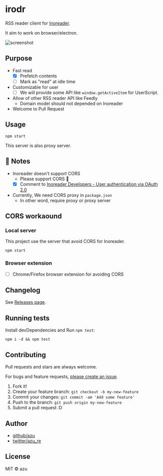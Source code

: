 # irodr

RSS reader client for [Inoreader](http://www.inoreader.com/ "Inoreader").

It aim to work on browser/electron.

![screenshot](https://media.giphy.com/media/3o7aD1E8CZAirML9WE/giphy.gif)

## Purpose

- Fast read
    - [x] Prefetch contents
    - [ ] Mark as "read" at idle time
- Customizable for user
    - [ ] We will provide some API like `window.getActiveItem` for UserScript.
- Allow of other RSS reader API like Feedly
    - Domain model should not depended on Inoreader
- Welcome to Pull Request

## Usage

    npm start

This server is also proxy server.

## :memo: Notes

- Inoreader doesn't support CORS
    - Please support CORS :bow:
    - [x] Comment to [Inoreader Developers - User authentication via OAuth 2.0](http://www.inoreader.com/developers/oauth "Inoreader Developers - User authentication via OAuth 2.0")
- Currently, We need CORS proxy in `package.json`
    - In other word, require proxy or proxy server

## CORS workaound

### Local server

This project use the server that avoid CORS for Inoreader.

    npm start

### Browser extension

- [ ] Chrome/Firefox browser extension for avoiding CORS

## Changelog

See [Releases page](https://github.com/azu/irodr/releases).

## Running tests

Install devDependencies and Run `npm test`:

    npm i -d && npm test

## Contributing

Pull requests and stars are always welcome.

For bugs and feature requests, [please create an issue](https://github.com/azu/irodr/issues).

1. Fork it!
2. Create your feature branch: `git checkout -b my-new-feature`
3. Commit your changes: `git commit -am 'Add some feature'`
4. Push to the branch: `git push origin my-new-feature`
5. Submit a pull request :D

## Author

- [github/azu](https://github.com/azu)
- [twitter/azu_re](https://twitter.com/azu_re)

## License

MIT © azu
